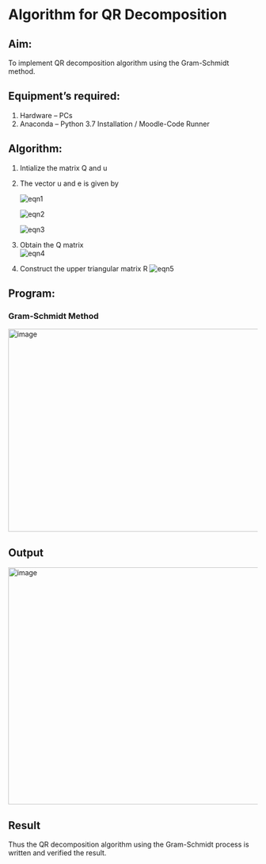 # Algorithm for QR Decomposition
## Aim:
To implement QR decomposition algorithm using the Gram-Schmidt method.
## Equipment’s required:
1.	Hardware – PCs
2.	Anaconda – Python 3.7 Installation / Moodle-Code Runner
## Algorithm:
1.	Intialize the matrix Q and u
2.	The vector u and e is given by

    ![eqn1](./ex4.jpg)

    ![eqn2](./ex6.jpg)

    ![eqn3](./ex3.jpg)

3.	Obtain the Q matrix   
    ![eqn4](./ex1.jpg)
4.	Construct the upper triangular matrix R
    ![eqn5](./ex2.jpg)



## Program:
### Gram-Schmidt Method




<img width="680" height="409" alt="image" src="https://github.com/user-attachments/assets/975027bf-df9e-48cf-99ee-2dc4b0019db7" />



## Output

<img width="1241" height="478" alt="image" src="https://github.com/user-attachments/assets/47ce9d88-58b7-431f-bd80-390037aa8ce5" />


## Result
Thus the QR decomposition algorithm using the Gram-Schmidt process is written and verified the result.
